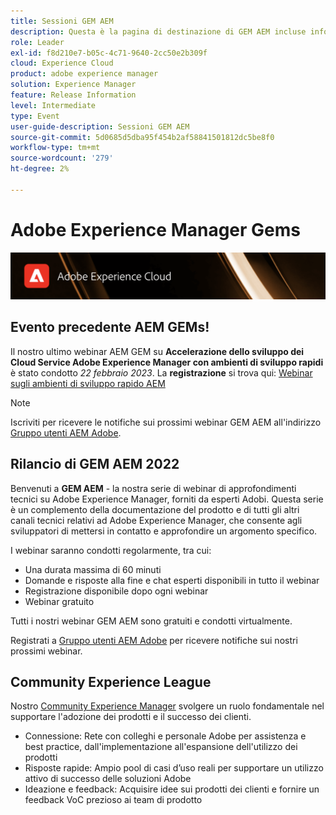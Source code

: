 ```yaml
---
title: Sessioni GEM AEM
description: Questa è la pagina di destinazione di GEM AEM incluse informazioni sulla serie di webinar e sulle informazioni di registrazione, webinar precedenti e in arrivo
role: Leader
exl-id: f8d210e7-b05c-4c71-9640-2cc50e2b309f
cloud: Experience Cloud
product: adobe experience manager
solution: Experience Manager
feature: Release Information
level: Intermediate
type: Event
user-guide-description: Sessioni GEM AEM
source-git-commit: 5d0685d5dba95f454b2af58841501812dc5be8f0
workflow-type: tm+mt
source-wordcount: '279'
ht-degree: 2%

---
```


# Adobe Experience Manager Gems

<img alt="Esperienze digitali" src="./assets/ADX_Gems.png"/>

## Evento precedente AEM GEMs!

<!---  Remove the comment marks, and put the upcoming event in the below table

<table style="max-width: 1214px;">
<tr>
  <td style="vertical-align: top;">
    <a href="https://www.youtube.com/watch?v=f1T9XU9TCJU">
      <img alt="Experience League LIVE Oct 25" src="assets/Oct25_2022_exl_live_banner_web_1920_WebBanner.png">
    </a>
    <div>
      <a href="https://www.youtube.com/watch?v=f1T9XU9TCJU">
        <strong>Deliver the right offer at the right time with decision management</strong>
      </a>
      <br/><em>with Sandra Hausmann, Ben Tepfer, Brandon Poyfair, and Jason Hickey</em>
      <br/><em>October 25, 2022</em>
    </div>
  </td>
</tr>
</table>

--->
Il nostro ultimo webinar AEM GEM su **Accelerazione dello sviluppo dei Cloud Service Adobe Experience Manager con ambienti di sviluppo rapidi** è stato condotto *22 febbraio 2023*.
La **registrazione** si trova qui: [Webinar sugli ambienti di sviluppo rapido AEM](/help/gems2023/Rapid-Development-Environments.md)

>[!NOTE]
>
> Iscriviti per ricevere le notifiche sui prossimi webinar GEM AEM all&#39;indirizzo [Gruppo utenti AEM Adobe](https://aem-augs.adobe.com/).

## Rilancio di GEM AEM 2022

Benvenuti a **GEM AEM** - la nostra serie di webinar di approfondimenti tecnici su Adobe Experience Manager, forniti da esperti Adobi. Questa serie è un complemento della documentazione del prodotto e di tutti gli altri canali tecnici relativi ad Adobe Experience Manager, che consente agli sviluppatori di mettersi in contatto e approfondire un argomento specifico.

I webinar saranno condotti regolarmente, tra cui:

* Una durata massima di 60 minuti
* Domande e risposte alla fine e chat esperti disponibili in tutto il webinar
* Registrazione disponibile dopo ogni webinar
* Webinar gratuito

Tutti i nostri webinar GEM AEM sono gratuiti e condotti virtualmente.

Registrati a [Gruppo utenti AEM Adobe](https://aem-augs.adobe.com/) per ricevere notifiche sui nostri prossimi webinar.

## Community Experience League

Nostro [Community Experience Manager](https://experienceleaguecommunities.adobe.com/t5/adobe-experience-manager/ct-p/adobe-experience-manager-community) svolgere un ruolo fondamentale nel supportare l&#39;adozione dei prodotti e il successo dei clienti.

* Connessione: Rete con colleghi e personale Adobe per assistenza e best practice, dall&#39;implementazione all&#39;espansione dell&#39;utilizzo dei prodotti
* Risposte rapide: Ampio pool di casi d’uso reali per supportare un utilizzo attivo di successo delle soluzioni Adobe
* Ideazione e feedback: Acquisire idee sui prodotti dei clienti e fornire un feedback VoC prezioso ai team di prodotto


